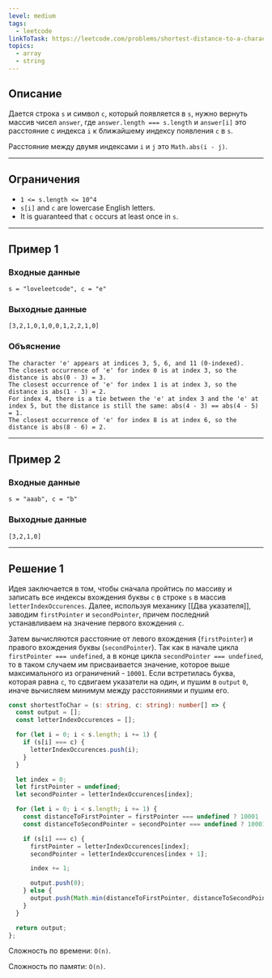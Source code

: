 ```yaml
---
level: medium
tags:
  - leetcode
linkToTask: https://leetcode.com/problems/shortest-distance-to-a-character/description/
topics:
  - array
  - string
---
```

## Описание

Дается строка `s` и символ `c`, который появляется в `s`, нужно вернуть массив чисел `answer`, где `answer.length === s.length` и `answer[i]` это расстояние с индекса `i` к ближайшему индексу появления `c` в `s`.

Расстояние между двумя индексами `i` и `j` это `Math.abs(i - j)`.

---
## Ограничения

- `1 <= s.length <= 10^4`
- `s[i]` and `c` are lowercase English letters.
- It is guaranteed that `c` occurs at least once in `s`.

---
## Пример 1

### Входные данные

```
s = "loveleetcode", c = "e"
```
### Выходные данные

```
[3,2,1,0,1,0,0,1,2,2,1,0]
```
### Объяснение

```
The character 'e' appears at indices 3, 5, 6, and 11 (0-indexed).
The closest occurrence of 'e' for index 0 is at index 3, so the distance is abs(0 - 3) = 3.
The closest occurrence of 'e' for index 1 is at index 3, so the distance is abs(1 - 3) = 2.
For index 4, there is a tie between the 'e' at index 3 and the 'e' at index 5, but the distance is still the same: abs(4 - 3) == abs(4 - 5) = 1.
The closest occurrence of 'e' for index 8 is at index 6, so the distance is abs(8 - 6) = 2.
```

---
## Пример 2

### Входные данные

```
s = "aaab", c = "b"
```
### Выходные данные

```
[3,2,1,0]
```

---
## Решение 1

Идея заключается в том, чтобы сначала пройтись по массиву и записать все индексы вхождения буквы `c` в строке `s` в массив `letterIndexOccurences`. Далее, используя механику [[Два указателя]], заводим `firstPointer` и `secondPointer`, причем последний устанавливаем на значение первого вхождения `c`.

Затем вычисляются расстояние от левого вхождения (`firstPointer`) и правого вхождения буквы (`secondPointer`). Так как в начале цикла `firstPointer === undefined`, а в конце цикла `secondPointer === undefined`, то в таком случаем им присваивается значение, которое выше максимального из ограничений - `10001`. Если встретилась буква, которая равна `c`, то сдвигаем указатели на один, и пушим в `output` `0`, иначе вычисляем минимум между расстояниями и пушим его.

```typescript
const shortestToChar = (s: string, c: string): number[] => {
  const output = [];
  const letterIndexOccurences = [];

  for (let i = 0; i < s.length; i += 1) {
    if (s[i] === c) {
      letterIndexOccurences.push(i);
    }
  }

  let index = 0;
  let firstPointer = undefined;
  let secondPointer = letterIndexOccurences[index];

  for (let i = 0; i < s.length; i += 1) {
    const distanceToFirstPointer = firstPointer === undefined ? 10001 : Math.abs(i - firstPointer);
    const distanceToSecondPointer = secondPointer === undefined ? 10001 : Math.abs(i - secondPointer);

    if (s[i] === c) {
      firstPointer = letterIndexOccurences[index];
      secondPointer = letterIndexOccurences[index + 1];

      index += 1;

      output.push(0);
    } else {
      output.push(Math.min(distanceToFirstPointer, distanceToSecondPointer));
    }
  }

  return output;
};
```

Сложность по времени: `O(n)`.

Сложность по памяти: `O(n)`.